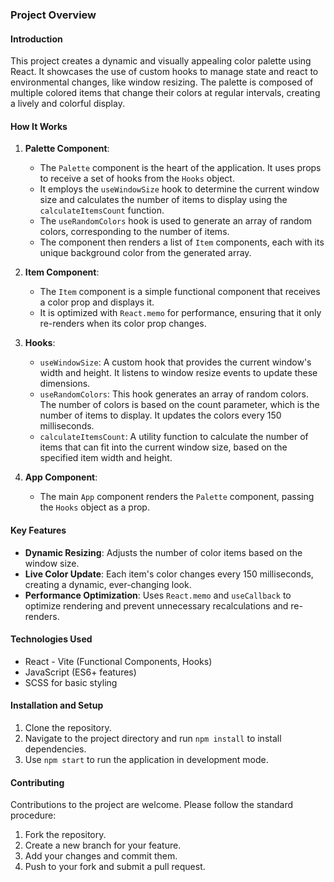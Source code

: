 ### Project Overview

#### Introduction

This project creates a dynamic and visually appealing color palette using React. It showcases the use of custom hooks to manage state and react to environmental changes, like window resizing. The palette is composed of multiple colored items that change their colors at regular intervals, creating a lively and colorful display.

#### How It Works

1. **Palette Component**:

    - The `Palette` component is the heart of the application. It uses props to receive a set of hooks from the `Hooks` object.
    - It employs the `useWindowSize` hook to determine the current window size and calculates the number of items to display using the `calculateItemsCount` function.
    - The `useRandomColors` hook is used to generate an array of random colors, corresponding to the number of items.
    - The component then renders a list of `Item` components, each with its unique background color from the generated array.

2. **Item Component**:

    - The `Item` component is a simple functional component that receives a color prop and displays it.
    - It is optimized with `React.memo` for performance, ensuring that it only re-renders when its color prop changes.

3. **Hooks**:

    - `useWindowSize`: A custom hook that provides the current window's width and height. It listens to window resize events to update these dimensions.
    - `useRandomColors`: This hook generates an array of random colors. The number of colors is based on the count parameter, which is the number of items to display. It updates the colors every 150 milliseconds.
    - `calculateItemsCount`: A utility function to calculate the number of items that can fit into the current window size, based on the specified item width and height.

4. **App Component**:

    - The main `App` component renders the `Palette` component, passing the `Hooks` object as a prop.

#### Key Features

-   **Dynamic Resizing**: Adjusts the number of color items based on the window size.
-   **Live Color Update**: Each item's color changes every 150 milliseconds, creating a dynamic, ever-changing look.
-   **Performance Optimization**: Uses `React.memo` and `useCallback` to optimize rendering and prevent unnecessary recalculations and re-renders.

#### Technologies Used

-   React - Vite (Functional Components, Hooks)
-   JavaScript (ES6+ features)
-   SCSS for basic styling

#### Installation and Setup

1. Clone the repository.
2. Navigate to the project directory and run `npm install` to install dependencies.
3. Use `npm start` to run the application in development mode.

#### Contributing

Contributions to the project are welcome. Please follow the standard procedure:

1. Fork the repository.
2. Create a new branch for your feature.
3. Add your changes and commit them.
4. Push to your fork and submit a pull request.
